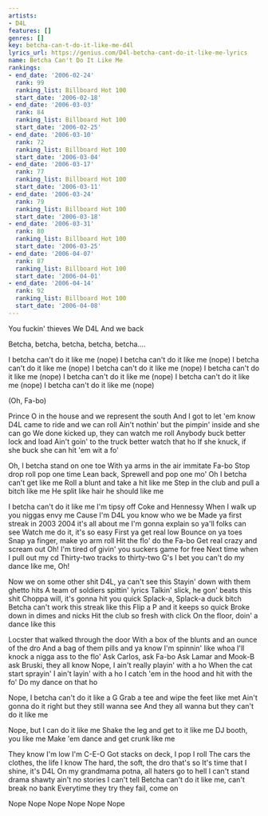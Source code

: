 ```yaml
---
artists:
- D4L
features: []
genres: []
key: betcha-can-t-do-it-like-me-d4l
lyrics_url: https://genius.com/D4l-betcha-cant-do-it-like-me-lyrics
name: Betcha Can't Do It Like Me
rankings:
- end_date: '2006-02-24'
  rank: 99
  ranking_list: Billboard Hot 100
  start_date: '2006-02-18'
- end_date: '2006-03-03'
  rank: 84
  ranking_list: Billboard Hot 100
  start_date: '2006-02-25'
- end_date: '2006-03-10'
  rank: 72
  ranking_list: Billboard Hot 100
  start_date: '2006-03-04'
- end_date: '2006-03-17'
  rank: 77
  ranking_list: Billboard Hot 100
  start_date: '2006-03-11'
- end_date: '2006-03-24'
  rank: 79
  ranking_list: Billboard Hot 100
  start_date: '2006-03-18'
- end_date: '2006-03-31'
  rank: 80
  ranking_list: Billboard Hot 100
  start_date: '2006-03-25'
- end_date: '2006-04-07'
  rank: 87
  ranking_list: Billboard Hot 100
  start_date: '2006-04-01'
- end_date: '2006-04-14'
  rank: 92
  ranking_list: Billboard Hot 100
  start_date: '2006-04-08'
---
```

You fuckin' thieves
We D4L
And we back

Betcha, betcha, betcha, betcha, betcha....


I betcha can't do it like me (nope)
I betcha can't do it like me (nope)
I betcha can't do it like me (nope)
I betcha can't do it like me (nope)
I betcha can't do it like me (nope)
I betcha can't do it like me (nope)
I betcha can't do it like me (nope)
I betcha can't do it like me (nope)

(Oh, Fa-bo)

Prince O in the house and we represent the south
And I got to let 'em know
D4L came to ride and we can roll
Ain't nothin' but the pimpin' inside and she can go
We done kicked up, they can watch me roll
Anybody buck better lock and load
Ain't goin' to the truck better watch that ho
If she knuck, if she buck she can hit 'em wit a fo'

Oh, I betcha stand on one toe
With ya arms in the air immitate Fa-bo
Stop drop roll pop one time
Lean back, Sprewell and pop one mo'
Oh I betcha can't get like me
Roll a blunt and take a hit like me
Step in the club and pull a bitch like me
He split like hair he should like me

I betcha can't do it like me
I'm tipsy off Coke and Hennessy
When I walk up you niggas envy me
Cause I'm D4L you know who we be
Made ya first streak in 2003
2004 it's all about me
I'm gonna explain so ya'll folks can see
Watch me do it, it's so easy
First ya get real low
Bounce on ya toes
Snap ya finger, make yo arm roll
Hit the flo' do the Fa-bo
Get real crazy and scream out Oh!
I'm tired of givin' you suckers game for free
Next time when I pull out my cd
Thirty-two tracks to thirty-two G's
I bet you can't do my dance like me, Oh!



Now we on some other shit
D4L, ya can't see this
Stayin' down with them ghetto hits
A team of soldiers spittin' lyrics
Talkin' slick, he gon' beats this shit
Choppa will, it's gonna hit you quick
Splack-a, Splack-a duck bitch
Betcha can't work this streak like this
Flip a P and it keeps so quick
Broke down in dimes and nicks
Hit the club so fresh with click
On the floor, doin' a dance like this

Locster that walked through the door
With a box of the blunts and an ounce of the dro
And a bag of them pills and ya know I'm spinnin' like whoa
I'll knock a nigga ass to the flo'
Ask Carlos, ask Fa-bo
Ask Lamar and Mook-B ask Bruski, they all know
Nope, I ain't really playin' with a ho
When the cat start sprayin' I ain't layin' with a ho
I catch 'em in the hood and hit with the fo'
Do my dance on that ho

Nope, I betcha can't do it like a G
Grab a tee and wipe the feet like met
Ain't gonna do it right but they still wanna see
And they all wanna but they can't do it like me

Nope, but I can do it like me
Shake the leg and get to it like me
DJ booth, you like me
Make 'em dance and get crunk like me



They know I'm low I'm C-E-O
Got stacks on deck, I pop I roll
The cars the clothes, the life I know
The hard, the soft, the dro that's so
It's time that I shine, it's D4L
On my grandmama potna, all haters go to hell
I can't stand drama shawty ain't no stories I can't tell
Betcha can't do it like me, can't break no bank
Everytime they try they fail, come on



Nope
Nope
Nope
Nope
Nope
Nope
